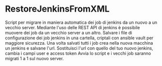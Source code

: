 # RestoreJenkinsFromXML

Script per migrare in maniera automatica dei job di jenkins da un nuovo a un vecchio server.
Mediante l'uso delle REST API di jenkins è possibile muovere dei job da un vecchio server a un altro.
Salvare i file di configurazione dei job jenkins in una cartella, criptali con ansible vault per maggiore sicurezza.
Una volta salvati tutti i job crea nella nuova macchina un jenkins e salvane l'url. Sostituisci l'url con quello del tuo nuovo jenkins, cambia i campi user e access token
Avvia lo script e i vecchi job saranno migrati 1 a 1 sul nuovo server.
